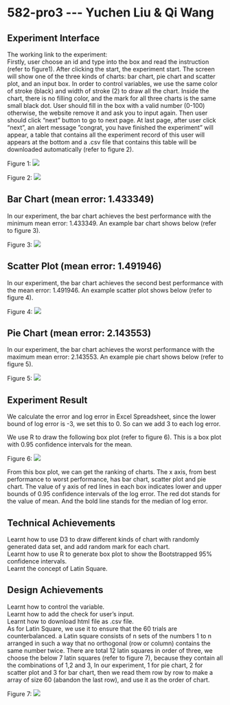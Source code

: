 # 582-pro3 --- Yuchen Liu & Qi Wang

## Experiment Interface  
The working link to the experiment:   
Firstly, user choose an id and type into the box and read the instruction (refer to figure1). After clicking the start, the experiment start. The screen will show one of the three kinds of charts: bar chart, pie chart and scatter plot, and an input box. In order to control variables, we use the same color of stroke (black) and width of stroke (2) to draw all the chart. Inside the chart, there is no filling color, and the mark for all three charts is the same small black dot. User should fill in the box with a valid number (0-100) otherwise, the website remove it and ask you to input again. Then user should click “next” button to go to next page. At last page, after user click “next”, an alert message ”congrat, you have finished the experiment” will appear, a table that contains all the experiment record of this user will appears at the bottom and a .csv file that contains this table will be downloaded automatically (refer to figure 2).  
  
Figure 1: ![](img/experiment-0.png)     
  
Figure 2: ![](img/resultPage.png)   
  
## Bar Chart (mean error: 1.433349)  
In our experiment, the bar chart achieves the best performance with the minimum mean error: 1.433349. An example bar chart shows below (refer to figure 3).  
  
Figure 3: ![](img/experiment-2.png)  
  
## Scatter Plot (mean error: 1.491946)  
In our experiment, the bar chart achieves the second best performance with the mean error: 1.491946. An example scatter plot shows below (refer to figure 4).  
  
Figure 4: ![](img/experiment-3.png) 
  
## Pie Chart (mean error: 2.143553)
In our experiment, the bar chart achieves the worst performance with the maximum mean error: 2.143553. An example pie chart shows below (refer to figure 5).  
  
Figure 5: ![](img/experiment-1.png)  
  
## Experiment Result  
We calculate the error and log error in Excel Spreadsheet, since the lower bound of log error is -3, we set this to 0. So can we add 3 to each log error.  
  
We use R to draw the following box plot (refer to figure 6). This is a box plot with 0.95 confidence intervals for the mean.  
  
Figure 6: ![](img/bootstrap.png)  
  
From this box plot, we can get the ranking of charts. The x axis, from best performance to worst performance, has bar chart, scatter plot and pie chart. The  value of y axis of red lines in each box indicates lower and upper bounds of 0.95 confidence intervals of the log error. The red dot stands for the value of mean. And the bold line stands for the median of log error.  
   
## Technical Achievements 
Learnt how to use D3 to draw different kinds of chart with randomly generated data set, and add random mark for each chart.  
Learnt how to use R to generate box plot to show the Bootstrapped 95\% confidence intervals.  
Learnt the concept of Latin Square.  
    
## Design Achievements   
Learnt how to control the variable.  
Learnt how to add the check for user’s input.  
Learnt how to download html file as .csv file.  
As for Latin Square, we use it to ensure that the 60 trials are counterbalanced. a Latin square consists of n sets of the numbers 1 to n arranged in such a way that no orthogonal (row or column) contains the same number twice. There are total 12 latin squares in order of three, we choose the below 7 latin squares (refer to figure 7), because they contain all the combinations of 1,2 and 3, In our experiment, 1 for pie chart, 2 for scatter plot and 3 for bar chart, then we read them row by row to make a array of size 60 (abandon the last row), and use it as the order of chart.  

Figure 7: ![](img/Latin_Square.png)  
  




